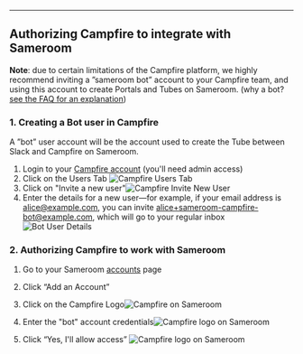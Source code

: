 ---

## Authorizing Campfire to integrate with Sameroom

**Note**: due to certain limitations of the Campfire platform, we highly recommend inviting a ”sameroom bot” account to your Campfire team, and using this account to create Portals and Tubes on Sameroom. (why a bot? <a href="https://sameroom.io/faq#campfire" target="_blank">see the FAQ for an explanation</a>)

### 1. Creating a Bot user in Campfire

A ”bot” user account will be the account used to create the Tube between Slack and Campfire on Sameroom. 

1. Login to your [Campfire account](https://launchpad.37signals.com/campfire/signin) (you'll need admin access)
2. Click on the Users Tab ![Campfire Users Tab](https://in.kato.im/3d498a8671674ed2f51ec246a6163b2ca4e372a3193bd63c26b7df46b3936c8f/Campfire_User_Tab%20copy.png)
3. Click on "Invite a new user"![Campfire Invite New User](https://in.kato.im/adfcd5c5becfa666c6cf186c3b70222a60d2b10116963caed317273741827ca/Campfire_Invite_New_User%20copy.png)
4. Enter the details for a new user—for example, if your email address is alice@example.com, you can invite alice+sameroom-campfire-bot@example.com, which will go to your regular inbox![Bot User Details](https://in.kato.im/78e222340221c30dcb0a2f2544052817eff953a425f5f3ac7b1d4fec020025/Campfire%20Invite%20New%20User%202%20copy.png)

### 2. Authorizing Campfire to work with Sameroom

1. Go to your Sameroom <a href="https://sameroom.io/accounts/" target="_blank">accounts</a> page
2. Click “Add an Account”
3. Click on the Campfire Logo![Campfire on Sameroom](https://in.kato.im/f3c020d24f45a3b830b5b8fb81956b4d796cbaeed80ec825cb6b509fe56af21e/Sameroom%20Add%20Campfire%20Account%20copy.png)

4. Enter the "bot" account credentials![Campfire logo on Sameroom](https://in.kato.im/ea3ee090c3ecaad0f7d98dfdb24ed20e5a89238a140febb8aefd2e7b21478f/Sameroom%20Login%20to%20Campfire.png)

5. Click “Yes, I'll allow access” ![Campfire logo on Sameroom](https://in.kato.im/c2a45e48a70f8dd417fea123f11a175cbbc5afa2cefa369f7f143a4a4b89a72a/Sameroom%20Authorize%20Campfire.png)
